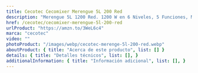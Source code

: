 ```yaml
---
title: Cecotec Cecomixer Merengue 5L 200 Red
description: "Merengue 5L 1200 Red. 1200 W en 6 Niveles, 5 Funciones, Movimiento Planetario, Diseño Elegante, Bol de Acero de 5 L y Accesorios para Batir y Amasar"
href: /cecotec/cecomixer-merengue-5l-200-red
urlProduct: "https://amzn.to/3WeL6c4"
marca: "cecotec"
video: ""
photoProduct: "/images/webp/cecotec-merenge-5l-200-red.webp"
aboutProduct: { title: "Acerca de este producto", list: [] }
details: { title: "Detalles técnicos", list: [], }
additionalInformation: { title: "Información adicional", list: [], }
---
```

